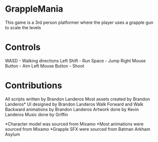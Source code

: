 # GrappleMania
 This game is a 3rd person platformer where the player uses a grapple gun to scale the levels

# Controls
   WASD - Walking directions
   Left Shift - Run
   Space - Jump
   Right Mouse Button - Aim
   Left Mouse Button - Shoot

# Contributions
 All scripts written by Brandon Landeros
 Most assets created by Brandon Landeros*
 UI designed by Brandon Landeros
 Walk Forward and Walk Backward animations by Brandon Landeros
 Artwork done by Kevin Landeros
 Music done by Griffin

 *Character model was sourced from Mixamo
 *Most animations were sourced from Mixamo
 *Grapple SFX were sourced from Batman Arkham Asylum
